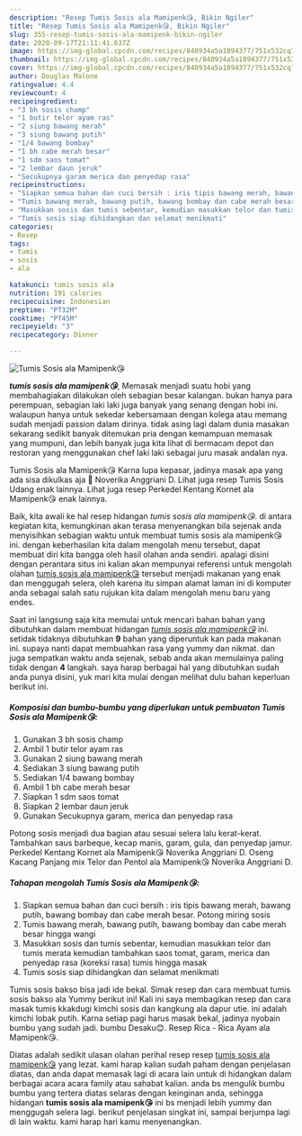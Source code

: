 ```yaml
---
description: "Resep Tumis Sosis ala Mamipenk😘, Bikin Ngiler"
title: "Resep Tumis Sosis ala Mamipenk😘, Bikin Ngiler"
slug: 355-resep-tumis-sosis-ala-mamipenk-bikin-ngiler
date: 2020-09-17T21:11:41.637Z
image: https://img-global.cpcdn.com/recipes/840934a5a1894377/751x532cq70/tumis-sosis-ala-mamipenk😘-foto-resep-utama.jpg
thumbnail: https://img-global.cpcdn.com/recipes/840934a5a1894377/751x532cq70/tumis-sosis-ala-mamipenk😘-foto-resep-utama.jpg
cover: https://img-global.cpcdn.com/recipes/840934a5a1894377/751x532cq70/tumis-sosis-ala-mamipenk😘-foto-resep-utama.jpg
author: Douglas Malone
ratingvalue: 4.4
reviewcount: 4
recipeingredient:
- "3 bh sosis champ"
- "1 butir telor ayam ras"
- "2 siung bawang merah"
- "3 siung bawang putih"
- "1/4 bawang bombay"
- "1 bh cabe merah besar"
- "1 sdm saos tomat"
- "2 lembar daun jeruk"
- "Secukupnya garam merica dan penyedap rasa"
recipeinstructions:
- "Siapkan semua bahan dan cuci bersih : iris tipis bawang merah, bawang putih, bawang bombay dan cabe merah besar. Potong miring sosis"
- "Tumis bawang merah, bawang putih, bawang bombay dan cabe merah besar hingga wangi"
- "Masukkan sosis dan tumis sebentar, kemudian masukkan telor dan tumis merata kemudian tambahkan saos tomat, garam, merica dan penyedap rasa (koreksi rasa) tumis hingga masak"
- "Tumis sosis siap dihidangkan dan selamat menikmati"
categories:
- Resep
tags:
- tumis
- sosis
- ala

katakunci: tumis sosis ala 
nutrition: 191 calories
recipecuisine: Indonesian
preptime: "PT32M"
cooktime: "PT45M"
recipeyield: "3"
recipecategory: Dinner

---
```



![Tumis Sosis ala Mamipenk😘](https://img-global.cpcdn.com/recipes/840934a5a1894377/751x532cq70/tumis-sosis-ala-mamipenk😘-foto-resep-utama.jpg)

<b><i>tumis sosis ala mamipenk😘</i></b>, Memasak menjadi suatu hobi yang membahagiakan dilakukan oleh sebagian besar kalangan. bukan hanya para perempuan, sebagian laki laki juga banyak yang senang dengan hobi ini. walaupun hanya untuk sekedar kebersamaan dengan kolega atau memang sudah menjadi passion dalam dirinya. tidak asing lagi dalam dunia masakan sekarang sedikit banyak ditemukan pria dengan kemampuan memasak yang mumpuni, dan lebih banyak juga kita lihat di bermacam depot dan restoran yang menggunakan chef laki laki sebagai juru masak andalan nya.

Tumis Sosis ala Mamipenk😘 Karna lupa kepasar, jadinya masak apa yang ada sisa dikulkas aja 🤭 Noverika Anggriani D. Lihat juga resep Tumis Sosis Udang enak lainnya. Lihat juga resep Perkedel Kentang Kornet ala Mamipenk😘 enak lainnya.

Baik, kita awali ke hal resep hidangan <i>tumis sosis ala mamipenk😘</i>. di antara kegiatan kita, kemungkinan akan terasa menyenangkan bila sejenak anda menyisihkan sebagian waktu untuk membuat tumis sosis ala mamipenk😘 ini. dengan keberhasilan kita dalam mengolah menu tersebut, dapat membuat diri kita bangga oleh hasil olahan anda sendiri. apalagi disini dengan perantara situs ini kalian akan mempunyai referensi untuk mengolah olahan <u>tumis sosis ala mamipenk😘</u> tersebut menjadi makanan yang enak dan menggugah selera, oleh karena itu simpan alamat laman ini di komputer anda sebagai salah satu rujukan kita dalam mengolah menu baru yang endes.


Saat ini langsung saja kita memulai untuk mencari bahan bahan yang dibutuhkan dalam membuat hidangan <u><i>tumis sosis ala mamipenk😘</i></u> ini. setidak tidaknya dibutuhkan <b>9</b> bahan yang diperuntuk kan pada makanan ini. supaya nanti dapat membuahkan rasa yang yummy dan nikmat. dan juga sempatkan waktu anda sejenak, sebab anda akan memulainya paling tidak dengan <b>4</b> langkah. saya harap berbagai hal yang dibutuhkan sudah anda punya disini, yuk mari kita mulai dengan melihat dulu bahan keperluan berikut ini.

<!--inarticleads1-->

##### Komposisi dan bumbu-bumbu yang diperlukan untuk pembuatan Tumis Sosis ala Mamipenk😘:

1. Gunakan 3 bh sosis champ
1. Ambil 1 butir telor ayam ras
1. Gunakan 2 siung bawang merah
1. Sediakan 3 siung bawang putih
1. Sediakan 1/4 bawang bombay
1. Ambil 1 bh cabe merah besar
1. Siapkan 1 sdm saos tomat
1. Siapkan 2 lembar daun jeruk
1. Gunakan Secukupnya garam, merica dan penyedap rasa


Potong sosis menjadi dua bagian atau sesuai selera lalu kerat-kerat. Tambahkan saus barbeque, kecap manis, garam, gula, dan penyedap jamur. Perkedel Kentang Kornet ala Mamipenk😘 Noverika Anggriani D. Oseng Kacang Panjang mix Telor dan Pentol ala Mamipenk😘 Noverika Anggriani D. 

<!--inarticleads2-->

##### Tahapan mengolah Tumis Sosis ala Mamipenk😘:

1. Siapkan semua bahan dan cuci bersih : iris tipis bawang merah, bawang putih, bawang bombay dan cabe merah besar. Potong miring sosis
1. Tumis bawang merah, bawang putih, bawang bombay dan cabe merah besar hingga wangi
1. Masukkan sosis dan tumis sebentar, kemudian masukkan telor dan tumis merata kemudian tambahkan saos tomat, garam, merica dan penyedap rasa (koreksi rasa) tumis hingga masak
1. Tumis sosis siap dihidangkan dan selamat menikmati


Tumis sosis bakso bisa jadi ide bekal. Simak resep dan cara membuat tumis sosis bakso ala Yummy berikut ini! Kali ini saya membagikan resep dan cara masak tumis kkakdugi kimchi sosis dan kangkung ala dapur utie. ini adalah kimchi lobak putih. Karna setiap pagi harus masak bekal, jadinya nyobain bumbu yang sudah jadi. bumbu Desaku😊. Resep Rica - Rica Ayam ala Mamipenk😘. 

Diatas adalah sedikit ulasan olahan perihal resep resep <u>tumis sosis ala mamipenk😘</u> yang lezat. kami harap kalian sudah paham dengan penjelasan diatas, dan anda dapat memasak lagi di acara lain untuk di hidangkan dalam berbagai acara acara family atau sahabat kalian. anda bs mengulik bumbu bumbu yang tertera diatas selaras dengan keinginan anda, sehingga hidangan <b>tumis sosis ala mamipenk😘</b> ini bs menjadi lebih yummy dan menggugah selera lagi. berikut penjelasan singkat ini, sampai berjumpa lagi di lain waktu. kami harap hari kamu menyenangkan.
